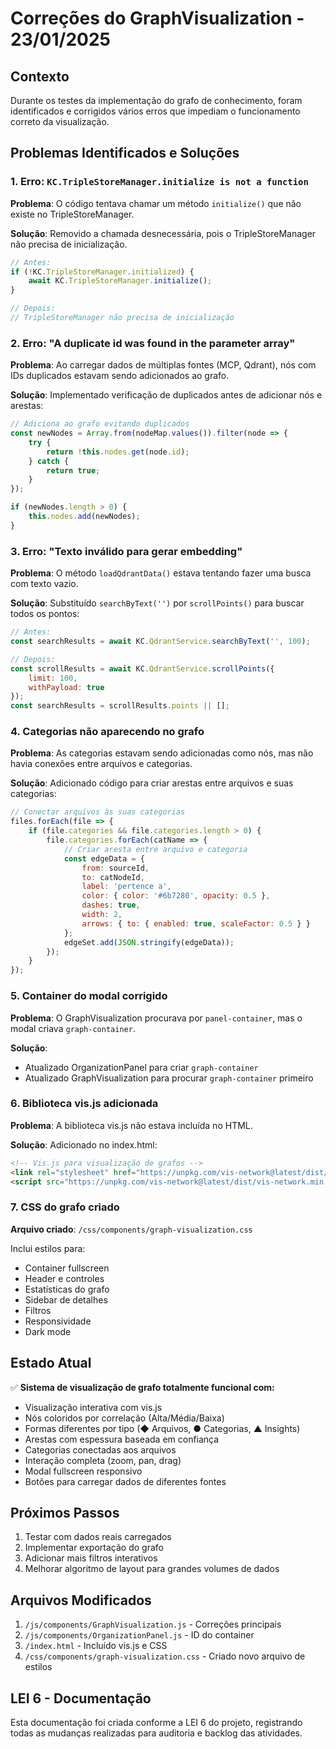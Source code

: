 # Correções do GraphVisualization - 23/01/2025

## Contexto
Durante os testes da implementação do grafo de conhecimento, foram identificados e corrigidos vários erros que impediam o funcionamento correto da visualização.

## Problemas Identificados e Soluções

### 1. Erro: `KC.TripleStoreManager.initialize is not a function`
**Problema**: O código tentava chamar um método `initialize()` que não existe no TripleStoreManager.

**Solução**: Removido a chamada desnecessária, pois o TripleStoreManager não precisa de inicialização.

```javascript
// Antes:
if (!KC.TripleStoreManager.initialized) {
    await KC.TripleStoreManager.initialize();
}

// Depois:
// TripleStoreManager não precisa de inicialização
```

### 2. Erro: "A duplicate id was found in the parameter array"
**Problema**: Ao carregar dados de múltiplas fontes (MCP, Qdrant), nós com IDs duplicados estavam sendo adicionados ao grafo.

**Solução**: Implementado verificação de duplicados antes de adicionar nós e arestas:

```javascript
// Adiciona ao grafo evitando duplicados
const newNodes = Array.from(nodeMap.values()).filter(node => {
    try {
        return !this.nodes.get(node.id);
    } catch {
        return true;
    }
});

if (newNodes.length > 0) {
    this.nodes.add(newNodes);
}
```

### 3. Erro: "Texto inválido para gerar embedding"
**Problema**: O método `loadQdrantData()` estava tentando fazer uma busca com texto vazio.

**Solução**: Substituído `searchByText('')` por `scrollPoints()` para buscar todos os pontos:

```javascript
// Antes:
const searchResults = await KC.QdrantService.searchByText('', 100);

// Depois:
const scrollResults = await KC.QdrantService.scrollPoints({
    limit: 100,
    withPayload: true
});
const searchResults = scrollResults.points || [];
```

### 4. Categorias não aparecendo no grafo
**Problema**: As categorias estavam sendo adicionadas como nós, mas não havia conexões entre arquivos e categorias.

**Solução**: Adicionado código para criar arestas entre arquivos e suas categorias:

```javascript
// Conectar arquivos às suas categorias
files.forEach(file => {
    if (file.categories && file.categories.length > 0) {
        file.categories.forEach(catName => {
            // Criar aresta entre arquivo e categoria
            const edgeData = {
                from: sourceId,
                to: catNodeId,
                label: 'pertence a',
                color: { color: '#6b7280', opacity: 0.5 },
                dashes: true,
                width: 2,
                arrows: { to: { enabled: true, scaleFactor: 0.5 } }
            };
            edgeSet.add(JSON.stringify(edgeData));
        });
    }
});
```

### 5. Container do modal corrigido
**Problema**: O GraphVisualization procurava por `panel-container`, mas o modal criava `graph-container`.

**Solução**: 
- Atualizado OrganizationPanel para criar `graph-container`
- Atualizado GraphVisualization para procurar `graph-container` primeiro

### 6. Biblioteca vis.js adicionada
**Problema**: A biblioteca vis.js não estava incluída no HTML.

**Solução**: Adicionado no index.html:
```html
<!-- Vis.js para visualização de grafos -->
<link rel="stylesheet" href="https://unpkg.com/vis-network@latest/dist/dist/vis-network.min.css">
<script src="https://unpkg.com/vis-network@latest/dist/vis-network.min.js"></script>
```

### 7. CSS do grafo criado
**Arquivo criado**: `/css/components/graph-visualization.css`

Inclui estilos para:
- Container fullscreen
- Header e controles
- Estatísticas do grafo
- Sidebar de detalhes
- Filtros
- Responsividade
- Dark mode

## Estado Atual

✅ **Sistema de visualização de grafo totalmente funcional com:**
- Visualização interativa com vis.js
- Nós coloridos por correlação (Alta/Média/Baixa)
- Formas diferentes por tipo (◆ Arquivos, ● Categorias, ▲ Insights)
- Arestas com espessura baseada em confiança
- Categorias conectadas aos arquivos
- Interação completa (zoom, pan, drag)
- Modal fullscreen responsivo
- Botões para carregar dados de diferentes fontes

## Próximos Passos

1. Testar com dados reais carregados
2. Implementar exportação do grafo
3. Adicionar mais filtros interativos
4. Melhorar algoritmo de layout para grandes volumes de dados

## Arquivos Modificados

1. `/js/components/GraphVisualization.js` - Correções principais
2. `/js/components/OrganizationPanel.js` - ID do container
3. `/index.html` - Incluído vis.js e CSS
4. `/css/components/graph-visualization.css` - Criado novo arquivo de estilos

## LEI 6 - Documentação
Esta documentação foi criada conforme a LEI 6 do projeto, registrando todas as mudanças realizadas para auditoria e backlog das atividades.